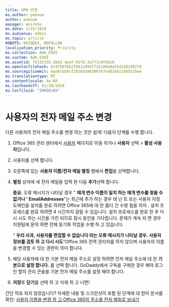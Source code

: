 ```yaml
---
title: UPN 변경
ms.author: pebaum
author: pebaum
manager: mnirkhe
ms.date: 2/25/2018
ms.audience: Admin
ms.topic: article
ROBOTS: NOINDEX, NOFOLLOW
localization_priority: Priority
ms.collection: Adm_O365
ms.custom: Adm_O365
ms.assetid: f61d1335-2b63-4eaf-91f6-3a773c0fd610
ms.openlocfilehash: 6c9750f6b2fb61c09dff2bc86e0a51d2d8c80270
ms.sourcegitcommit: 0ae6cbb8cf2836da98300767ed81b411d6551bee
ms.translationtype: MT
ms.contentlocale: ko-KR
ms.lasthandoff: 01/30/2019
ms.locfileid: "29656105"
---
```

# <a name="change-a-users-email-address"></a>사용자의 전자 메일 주소 변경

다른 사용자의 전자 메일 주소를 변경 하는 것은 쉽게! 다음이 단계를 수행 합니다.
  
1. Office 365 관리 센터에서 [사용자](https://go.microsoft.com/fwlink/p/?linkid=834822) 페이지로 이동 하거나 **사용자** 선택 \> **활성 사용자**입니다.
    
2. 사용자를 선택 합니다.
    
3. 오른쪽에 있는 **사용자 이름/전자 메일 별칭** 행에서 **편집**을 선택합니다.
    
4. **별칭** 상자에 새 전자 메일을 입력 한 다음 **추가**선택 합니다.
    
    **중요**: 오류 메시지가 나타날 경우 " **매개 변수 이름이 일치 하는 매개 변수를 찾을 수 없거나 ' EmailAddresses**"는 최근에 추가 하는 경우 테 넌 트 또는 사용자 지정 도메인을 설치를 완료 하려면 Office 365에 대 한 좀더 긴 수행 됨을 의미 . 설치 프로세스를 완료 하려면 4 시간까지 걸릴 수 있습니다. 설치 프로세스를 완료 한 후 다시 시도 하는 시간을 가진 되므로 잠시 동안을 기다립니다. 문제가 계속 되 면 경우 지원팀에 문의 하면 전체 동기화 작업을 수행 하 고 있습니다.
    
    " **우리 사과, 사용자를 편집할 수 없습니다 라는 오류 메시지가 나타날 경우. 사용자 정보를 검토 하 고 다시 시도**"Office 365 전역 관리자를 하지 않으며 사용자의 이름을 변경할 수 있는 권한이 의미 합니다.
    
5. 해당 사용자에 대 한 기본 전자 메일 주소로 설정 하려면 전자 메일 주소에 대 한 **기본으로 설정 합니다.** 를 선택 합니다. GoDaddy에서 구독을 구매한 경우 해야 로그인 할의 관리 콘솔을 기본 전자 메일 주소를 설정 해야 합니다. 
    
6. **저장**후 **닫기**를 선택 하 고 삭제 하 고 나면!
    
간단 하죠 되지 않았습니다? 자세한 내용 및 스크린샷이 포함 된 단계에 대 한이 문서를 확인: [사용자 이름을 변경 하 고 Office 365의 주소를 전자 메일로 보내기](https://support.office.com/article/https://support.office.com/article/Change-a-user-name-and-email-address-in-Office-365-fb5ac074-e203-4e1f-9843-b9d1a3e03297.aspx)
  


